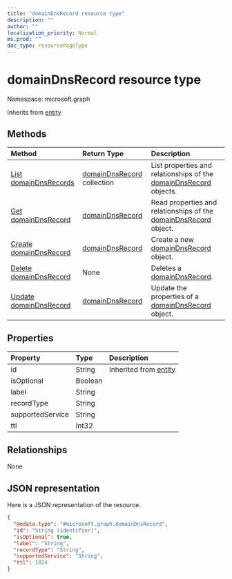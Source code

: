 ```yaml
---
title: "domainDnsRecord resource type"
description: ""
author: ""
localization_priority: Normal
ms.prod: ""
doc_type: resourcePageType
---
```


# domainDnsRecord resource type


Namespace: microsoft.graph




Inherits from [entity](../resources/entity.md)

## Methods
|Method|Return Type|Description|
|:---|:---|:---|
|[List domainDnsRecords](../api/domaindnsrecord-list.md)|[domainDnsRecord](../resources/domaindnsrecord.md) collection|List properties and relationships of the [domainDnsRecord](../resources/domaindnsrecord.md) objects.|
|[Get domainDnsRecord](../api/domaindnsrecord-get.md)|[domainDnsRecord](../resources/domaindnsrecord.md)|Read properties and relationships of the [domainDnsRecord](../resources/domaindnsrecord.md) object.|
|[Create domainDnsRecord](../api/domaindnsrecord-post-domaindnsrecords.md)|[domainDnsRecord](../resources/domaindnsrecord.md)|Create a new [domainDnsRecord](../resources/domaindnsrecord.md) object.|
|[Delete domainDnsRecord](../api/domaindnsrecord-delete.md)|None|Deletes a [domainDnsRecord](../resources/domaindnsrecord.md).|
|[Update domainDnsRecord](../api/domaindnsrecord-update.md)|[domainDnsRecord](../resources/domaindnsrecord.md)|Update the properties of a [domainDnsRecord](../resources/domaindnsrecord.md) object.|

## Properties
|Property|Type|Description|
|:---|:---|:---|
|id|String| Inherited from [entity](../resources/entity.md)|
|isOptional|Boolean||
|label|String||
|recordType|String||
|supportedService|String||
|ttl|Int32||

## Relationships
None

## JSON representation
Here is a JSON representation of the resource.
<!-- {
  "blockType": "resource",
  "keyProperty": "id",
  "@odata.type": "microsoft.graph.domainDnsRecord",
  "baseType": "microsoft.graph.entity",
  "openType": false
}
-->
``` json
{
  "@odata.type": "#microsoft.graph.domainDnsRecord",
  "id": "String (identifier)",
  "isOptional": true,
  "label": "String",
  "recordType": "String",
  "supportedService": "String",
  "ttl": 1024
}
```

